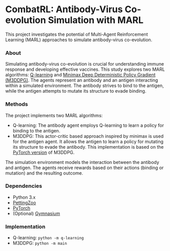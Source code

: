 # CombatRL: Antibody-Virus Co-evolution Simulation with MARL
This project investigates the potential of Multi-Agent Reinforcement Learning (MARL) approaches to simulate antibody-virus co-evolution.

### About
Simulating antibody-virus co-evolution is crucial for understanding immune response and developing effective vaccines. This study explores two MARL algorithms: [Q-learning](https://doi.org/10.1016/B978-1-55860-335-6.50027-1) and [Minimax Deep Deterministic Policy Gradient (M3DDPG)](https://people.eecs.berkeley.edu/~russell/papers/aaai19-marl.pdf). The agents represent an antibody and an antigen interacting within a simulated environment. The antibody strives to bind to the antigen, while the antigen attempts to mutate its structure to evade binding.

### Methods
The project implements two MARL algorithms:
* Q-learning: The antibody agent employs Q-learning to learn a policy for binding to the antigen.
* M3DDPG: This actor-critic based approach inspired by minimax is used for the antigen agent. It allows the antigen to learn a policy for mutating its structure to evade the antibody. This implementation is based on the [PyTorch version](https://github.com/yoshinobc/M3DDPG-pytorch) of M3DDPG.

The simulation environment models the interaction between the antibody and antigen. The agents receive rewards based on their actions (binding or mutation) and the resulting outcome.

### Dependencies
* Python 3.x
* [PettingZoo](https://github.com/Farama-Foundation/PettingZoo)
* [PyTorch](https://pytorch.org/get-started/locally/)
* (Optional) [Gymnasium](https://github.com/openai/gym?tab=readme-ov-file)

### Implementation
* Q-learning: ```python -m q-learning```
* M3DDPG: ```python -m main```
